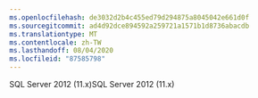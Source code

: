 ```yaml
---
ms.openlocfilehash: de3032d2b4c455ed79d294875a8045042e661d0f
ms.sourcegitcommit: ad4d92dce894592a259721a1571b1d8736abacdb
ms.translationtype: MT
ms.contentlocale: zh-TW
ms.lasthandoff: 08/04/2020
ms.locfileid: "87585798"
---
```

 <span data-ttu-id="d411e-101">SQL Server 2012 (11.x)</span><span class="sxs-lookup"><span data-stu-id="d411e-101">SQL Server 2012 (11.x)</span></span> 